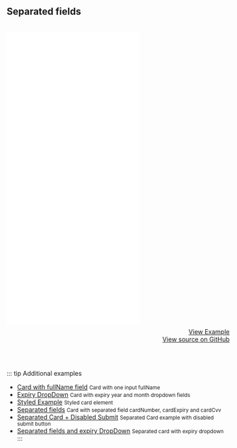 ## Separated fields
<br>
<iframe style="margin-bottom: 8px;height:660px;" border="0" frameborder="0" height="660" scrolling="no" src="/framepay-docs/examples/example-disabled-submit.html"></iframe>
<a target="_blank" href="/framepay-docs/examples/example-disabled-submit.html" style="display: block; text-align: right;">View Example</a>
<a href="https://github.com/Rebilly/framepay-docs/blob/master/docs/.vuepress/public/examples/example-disabled-submit.html" style="margin-bottom: 60px; display: block; text-align: right;">View source on GitHub</a>

::: tip Additional examples
- [Card with fullName field](./fullname-field.md) <small>Card with one input fullName</small>
- [Expiry DropDown](./expiry-dropdown.md) <small>Card with expiry year and month dropdown fields</small>
- [Styled Example](./styled.md) <small>Styled card element</small>
- [Separated fields](./separated-card-fields.md) <small>Card with separated field cardNumber, cardExpiry and cardCvv</small>
- [Separated Card + Disabled Submit](./disabled-submit-separated.md) <small>Separated Card example with disabled submit button</small>
- [Separated fields and expiry DropDown](./separated-fields-expiry-dropdown.md) <small>Separated card with expiry dropdown</small>
:::
